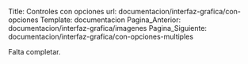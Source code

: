 Title: Controles con opciones
url: documentacion/interfaz-grafica/con-opciones
Template: documentacion
Pagina_Anterior: documentacion/interfaz-grafica/imagenes
Pagina_Siguiente: documentacion/interfaz-grafica/con-opciones-multiples

Falta completar.
